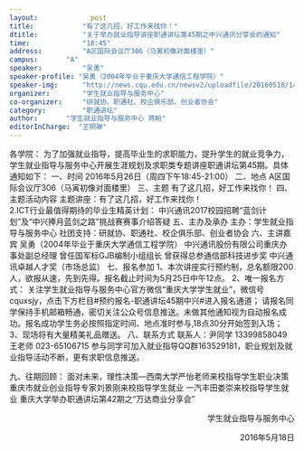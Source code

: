```yaml
---
layout: 			post
title:       	  "有了这几招，好工作来找你！"
dtitle:      	  "关于举办就业指导讲座职通讲坛第45期之中兴通讯分享会的通知"
time: 		  	  "18:45"
address:	  	  "A区国际会议厅306（马寅初像对面楼里）"
campus:	  	  "A"
speaker:	   	  "吴勇"
speaker-profile: "吴勇（2004年毕业于重庆大学通信工程学院）"
speaker-img:	  "http://news.cqu.edu.cn/newsv2/uploadfile/20160518/1463554832314804.jpg"
organizer:		  "学生就业指导与服务中心"
co-organizer:	  "研就协、职通社、校企俱乐部、创业者协会"
category:		  "职通讲坛"
author:		  "学生就业指导与服务中心 蒋盼"
editorInCharge:  "王玥琳"
---
```

各学院：
  为了加强就业指导，提高毕业生的求职能力，提升学生的就业竞争力，学生就业指导与服务中心开展生涯规划及求职类专题讲座职通讲坛第45期。具体通知如下：
  一、时间
  2016年5月26日（周四下午18:45-21:00）
  二、地点
  A区国际会议厅306（马寅初像对面楼里）
  三、主题
  有了这几招，好工作来找你！
  四、主题活动内容
  主题讲座：有了这几招，好工作来找你！  
  2.ICT行业最值得期待的毕业生精英计划：
  中兴通讯2017校园招聘“蓝剑计划”及“中兴捧月蓝剑之路”挑战赛赛事介绍答疑
  五、主办及承办
  主办：学生就业指导与服务中心
  社团支持：研就协、职通社、校企俱乐部、创业者协会
  六、主讲嘉宾
  吴勇（2004年毕业于重庆大学通信工程学院） 
  中兴通讯股份有限公司重庆办事处副总经理
  曾任国军标GJB编制小组组长
  曾获得总参通信部科技进步奖
  中兴通讯卓越人才奖（市场总监）
  七、报名参加
  1、本次讲座实行预约制，总名额限200人，欲报从速，先到先得。报名截止时间为5月25日中午12点。
  2、唯一报名方式：
  关注学生就业指导与服务中心官方微信“重庆大学学生就业”，微信号cquxsjy，点击下方栏目#预约报名-职通讲坛45期中兴#进入报名通道；
  请报名同学保持手机邮箱畅通，密切关注公众号信息推送。未做其他通知视为自动报名成功。报名成功学生务必按照指定时间、地点准时参与,18点30分开始签到入场；
  3、现场将有大量精美礼品赠送。
  八、联系方式
  联系人：尹同学 13399858049
          王老师 023-65106715
  参与同学可加入就业指导QQ群163529181，职业规划及就业指导活动不断，更有求职信息推送。
   
  九、往期回顾：
  面对未来，理性决策—西南大学严怡老师来校指导学生职业决策
  重庆市就业创业指导专家刘景刚来校指导学生就业
  一汽丰田娄崇来校指导学生就业
  重庆大学举办职通讲坛第42期之“万达商业分享会”
   
   
   
<p style="TEXT-ALIGN: right">学生就业指导与服务中心
<p style="TEXT-ALIGN: right">2016年5月18日
